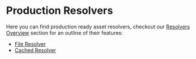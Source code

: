 # Production Resolvers
Here you can find production ready asset resolvers, checkout our [Resolvers Overview](../resolvers/overview.md) section for an outline of their features:
- [File Resolver](./FileResolver/overview.md)
- [Cached Resolver]()